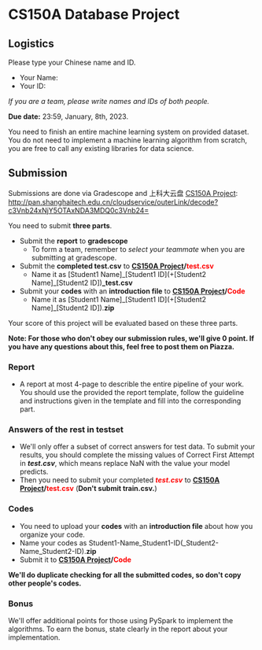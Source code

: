# CS150A Database Project 

## Logistics

Please type your Chinese name and ID.

* Your Name:
* Your ID:

*If you are a team, please write names and IDs of both people.*

**Due date:** 23:59, January, 8th, 2023.

You need to finish an entire machine learning system on provided dataset. You do not need to implement a machine learning algorithm from scratch, you are free to call any existing libraries for data science.

## Submission

Submissions are done via Gradescope and 上科大云盘 [CS150A Project][1]:
http://pan.shanghaitech.edu.cn/cloudservice/outerLink/decode?c3Vnb24xNjY5OTAxNDA3MDQ0c3Vnb24=

You need to submit **three parts**.

- Submit the **report** to **gradescope**
  -  To form a team, remember to *select your teammate* when you are submitting at gradescope.
- Submit the **completed test.csv** to **[CS150A Project][1]/<font color=#FF000 >test.csv</font>**
  - Name it as [Student1 Name]\_[Student1 ID](+[Student2 Name]\_[Student2 ID])**_test.csv**
- Submit your **codes** with an **introduction file** to **[CS150A Project][1]/<font color=#FF000 >Code</font>**
  - Name it as [Student1 Name]\_[Student1 ID](+[Student2 Name]\_[Student2 ID]).**zip**

[1]: http://pan.shanghaitech.edu.cn/cloudservice/outerLink/decode?c3Vnb24xNjY5OTAxNDA3MDQ0c3Vnb24=

Your score of this project will be evaluated based on these three parts.

**Note: For those who don't obey our submission rules, we'll give 0 point. If you have any questions about this, feel free to post them on Piazza.**


### Report

- A report at most 4-page to describle the entire pipeline of your work. You should use the provided the report template, follow the guideline and instructions given in the template and fill into the corresponding part.

### Answers of the rest in testset

- We'll only offer a subset of correct answers for test data. To submit your results, you should complete the missing values of Correct First Attempt in ***test.csv***, which means replace NaN with the value your model predicts. 
- Then you need to submit your completed ***<font color=#FF000 >test.csv</font>*** to **[CS150A Project][1]/<font color=#FF000 >test.csv</font>** (**Don't submit train.csv.**)



### Codes
- You need to upload your **codes** with an **introduction file** about how you organize your code. 
- Name your codes as Student1-Name_Student1-ID(_Student2-Name_Student2-ID).**zip** 
- Submit it to **[CS150A Project][1]/<font color=#FF000 >Code</font>**


**We'll do duplicate checking for all the submitted codes, so don't copy other people's codes.**

### Bonus
We'll offer additional points for those using PySpark to implement the algorithms. To earn the bonus, state clearly in the report about your implementation.
